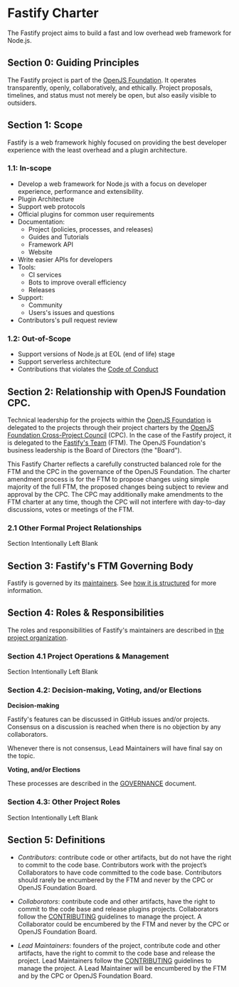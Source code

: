 # Fastify Charter

The Fastify project aims to build a fast and low overhead web framework for Node.js.


## Section 0: Guiding Principles

The Fastify project is part of the [OpenJS Foundation][openjs foundation]. It operates transparently, openly, collaboratively, and ethically. Project proposals, timelines, and status must not merely be open, but also easily visible to outsiders.


## Section 1: Scope

Fastify is a web framework highly focused on providing the best developer experience with the least overhead and a plugin architecture.

### 1.1: In-scope

+ Develop a web framework for Node.js with a focus on developer experience, performance and extensibility.
+ Plugin Architecture
+ Support web protocols
+ Official plugins for common user requirements
+ Documentation:
  + Project (policies, processes, and releases)
  + Guides and Tutorials
  + Framework API
  + Website
+ Write easier APIs for developers
+ Tools:
  + CI services
  + Bots to improve overall efficiency
  + Releases
+ Support:
  + Community
  + Users's issues and questions
+ Contributors's pull request review

### 1.2: Out-of-Scope

+ Support versions of Node.js at EOL (end of life) stage
+ Support serverless architecture
+ Contributions that violates the [Code of Conduct](CODE_OF_CONDUCT.md)


## Section 2: Relationship with OpenJS Foundation CPC.

Technical leadership for the projects within the [OpenJS Foundation][openjs foundation] is delegated to the projects through their project charters by the [OpenJS Foundation Cross-Project Council](https://openjsf.org/about/governance/) (CPC). In the case of the Fastify project, it is delegated to the [Fastify's Team](README.md#team) (FTM). The OpenJS Foundation's business leadership is the Board of Directors (the "Board").

This Fastify Charter reflects a carefully constructed balanced role for the FTM and the CPC in the governance of the OpenJS Foundation. The charter amendment process is for the FTM to propose changes using simple majority of the full FTM, the proposed changes being subject to review and approval by the CPC. The CPC may additionally make amendments to the FTM charter at any time, though the CPC will not interfere with day-to-day discussions, votes or meetings of the FTM.


### 2.1 Other Formal Project Relationships

Section Intentionally Left Blank


## Section 3: Fastify's FTM Governing Body

Fastify is governed by its [maintainers](README.md#team). See [how it is structured](GOVERNANCE.md) for more information.


## Section 4: Roles & Responsibilities 

The roles and responsibilities of Fastify's maintainers are described in [the project organization](GOVERNANCE.md).

### Section 4.1 Project Operations & Management

Section Intentionally Left Blank

### Section 4.2: Decision-making, Voting, and/or Elections

**Decision-making**

Fastify's features can be discussed in GitHub issues and/or projects.
Consensus on a discussion is reached when there is no objection by any
collaborators.

Whenever there is not consensus, Lead Maintainers will have final say on the topic.

**Voting, and/or Elections**

These processes are described in the [GOVERNANCE](GOVERNANCE.md) document.

### Section 4.3: Other Project Roles

Section Intentionally Left Blank

## Section 5: Definitions

+ *Contributors*: contribute code or other artifacts, but do not have the right to commit to the code base. Contributors work with the project’s Collaborators to have code committed to the code base. Contributors should rarely be encumbered by the FTM and never by the CPC or OpenJS Foundation Board.

+ *Collaborators*: contribute code and other artifacts, have the right to commit to the code base and release plugins projects. Collaborators follow the [CONTRIBUTING](CONTRIBUTING.md) guidelines to manage the project. A Collaborator could be encumbered by the FTM and never by the CPC or OpenJS Foundation Board.

+ *Lead Maintainers*: founders of the project, contribute code and other artifacts, have the right to commit to the code base and release the project. Lead Maintainers follow the [CONTRIBUTING](CONTRIBUTING.md) guidelines to manage the project. A Lead Maintainer will be encumbered by the FTM and by the CPC or OpenJS Foundation Board.

[openjs foundation]: https://openjsf.org
[Consensus Seeking]: https://en.wikipedia.org/wiki/Consensus-seeking_decision-making
